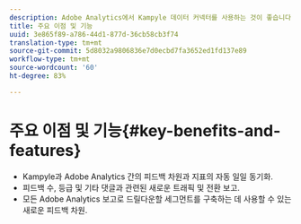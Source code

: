 ```yaml
---
description: Adobe Analytics에서 Kampyle 데이터 커넥터를 사용하는 것이 좋습니다.
title: 주요 이점 및 기능
uuid: 3e865f89-a786-44d1-877d-36cb58cb3f74
translation-type: tm+mt
source-git-commit: 5d8032a9806836e7d0ecbd7fa3652ed1fd137e89
workflow-type: tm+mt
source-wordcount: '60'
ht-degree: 83%

---
```



# 주요 이점 및 기능{#key-benefits-and-features}

* Kampyle과 Adobe Analytics 간의 피드백 차원과 지표의 자동 일일 동기화.
* 피드백 수, 등급 및 기타 댓글과 관련된 새로운 트래픽 및 전환 보고.
* 모든 Adobe Analytics 보고로 드릴다운할 세그먼트를 구축하는 데 사용할 수 있는 새로운 피드백 차원.

